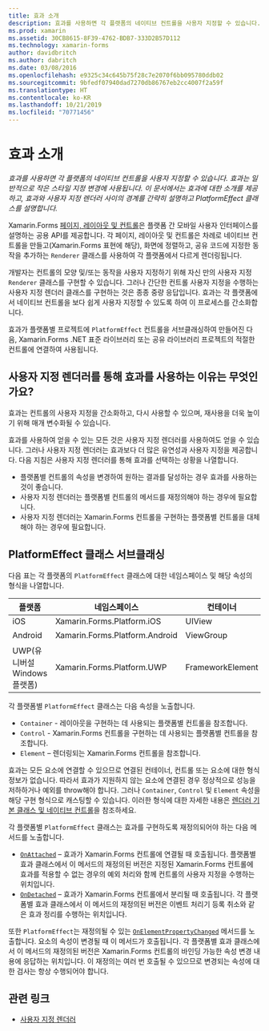 ```yaml
---
title: 효과 소개
description: 효과를 사용하면 각 플랫폼의 네이티브 컨트롤을 사용자 지정할 수 있습니다. 효과는 일반적으로 작은 스타일 지정 변경에 사용됩니다. 이 문서에서는 효과에 대한 소개를 제공하고, 효과와 사용자 지정 렌더러 사이의 경계를 간략히 설명하고 PlatformEffect 클래스를 설명합니다.
ms.prod: xamarin
ms.assetid: 30CB8615-8F39-4762-BDB7-333D2B57D112
ms.technology: xamarin-forms
author: davidbritch
ms.author: dabritch
ms.date: 03/08/2016
ms.openlocfilehash: e9325c34c645b75f28c7e2070f6bb095780ddb02
ms.sourcegitcommit: 9bfedf07940dad7270db86767eb2cc4007f2a59f
ms.translationtype: HT
ms.contentlocale: ko-KR
ms.lasthandoff: 10/21/2019
ms.locfileid: "70771456"
---
```

# <a name="introduction-to-effects"></a>효과 소개

_효과를 사용하면 각 플랫폼의 네이티브 컨트롤을 사용자 지정할 수 있습니다. 효과는 일반적으로 작은 스타일 지정 변경에 사용됩니다. 이 문서에서는 효과에 대한 소개를 제공하고, 효과와 사용자 지정 렌더러 사이의 경계를 간략히 설명하고 PlatformEffect 클래스를 설명합니다._

Xamarin.Forms [페이지, 레이아웃 및 컨트롤](~/xamarin-forms/user-interface/controls/index.md)은 플랫폼 간 모바일 사용자 인터페이스를 설명하는 공용 API를 제공합니다. 각 페이지, 레이아웃 및 컨트롤은 차례로 네이티브 컨트롤을 만들고(Xamarin.Forms 표현에 해당), 화면에 정렬하고, 공유 코드에 지정한 동작을 추가하는 `Renderer` 클래스를 사용하여 각 플랫폼에서 다르게 렌더링됩니다.

개발자는 컨트롤의 모양 및/또는 동작을 사용자 지정하기 위해 자신 만의 사용자 지정 `Renderer` 클래스를 구현할 수 있습니다. 그러나 간단한 컨트롤 사용자 지정을 수행하는 사용자 지정 렌더러 클래스를 구현하는 것은 종종 중량 응답입니다. 효과는 각 플랫폼에서 네이티브 컨트롤을 보다 쉽게 사용자 지정할 수 있도록 하여 이 프로세스를 간소화합니다.

효과가 플랫폼별 프로젝트에 `PlatformEffect` 컨트롤을 서브클래싱하여 만들어진 다음, Xamarin.Forms .NET 표준 라이브러리 또는 공유 라이브러리 프로젝트의 적절한 컨트롤에 연결하여 사용됩니다.

## <a name="why-use-an-effect-over-a-custom-renderer"></a>사용자 지정 렌더러를 통해 효과를 사용하는 이유는 무엇인가요?

효과는 컨트롤의 사용자 지정을 간소화하고, 다시 사용할 수 있으며, 재사용을 더욱 높이기 위해 매개 변수화될 수 있습니다.

효과를 사용하여 얻을 수 있는 모든 것은 사용자 지정 렌더러를 사용하여도 얻을 수 있습니다. 그러나 사용자 지정 렌더러는 효과보다 더 많은 유연성과 사용자 지정을 제공합니다. 다음 지침은 사용자 지정 렌더러를 통해 효과를 선택하는 상황을 나열합니다.

- 플랫폼별 컨트롤의 속성을 변경하여 원하는 결과를 달성하는 경우 효과를 사용하는 것이 좋습니다.
- 사용자 지정 렌더러는 플랫폼별 컨트롤의 메서드를 재정의해야 하는 경우에 필요합니다.
- 사용자 지정 렌더러는 Xamarin.Forms 컨트롤을 구현하는 플랫폼별 컨트롤을 대체해야 하는 경우에 필요합니다.

## <a name="subclassing-the-platformeffect-class"></a>PlatformEffect 클래스 서브클래싱

다음 표는 각 플랫폼의 `PlatformEffect` 클래스에 대한 네임스페이스 및 해당 속성의 형식을 나열합니다.

|플랫폼|네임스페이스|컨테이너|컨트롤|
|--- |--- |--- |--- |
|iOS|Xamarin.Forms.Platform.iOS|UIView|UIView|
|Android|Xamarin.Forms.Platform.Android|ViewGroup|보기|
|UWP(유니버설 Windows 플랫폼)|Xamarin.Forms.Platform.UWP|FrameworkElement|FrameworkElement|

각 플랫폼별 `PlatformEffect` 클래스는 다음 속성을 노출합니다.

- `Container` - 레이아웃을 구현하는 데 사용되는 플랫폼별 컨트롤을 참조합니다.
- `Control` - Xamarin.Forms 컨트롤을 구현하는 데 사용되는 플랫폼별 컨트롤을 참조합니다.
- `Element` – 렌더링되는 Xamarin.Forms 컨트롤을 참조합니다.

효과는 모든 요소에 연결할 수 있으므로 연결된 컨테이너, 컨트롤 또는 요소에 대한 형식 정보가 없습니다. 따라서 효과가 지원하지 않는 요소에 연결된 경우 정상적으로 성능을 저하하거나 예외를 throw해야 합니다. 그러나 `Container`, `Control` 및 `Element` 속성을 해당 구현 형식으로 캐스팅할 수 있습니다. 이러한 형식에 대한 자세한 내용은 [렌더러 기본 클래스 및 네이티브 컨트롤](~/xamarin-forms/app-fundamentals/custom-renderer/renderers.md)을 참조하세요.

각 플랫폼별 `PlatformEffect` 클래스는 효과를 구현하도록 재정의되어야 하는 다음 메서드를 노출합니다.

- [`OnAttached`](xref:Xamarin.Forms.Effect.OnAttached) – 효과가 Xamarin.Forms 컨트롤에 연결될 때 호출됩니다. 플랫폼별 효과 클래스에서 이 메서드의 재정의된 버전은 지정된 Xamarin.Forms 컨트롤에 효과를 적용할 수 없는 경우의 예외 처리와 함께 컨트롤의 사용자 지정을 수행하는 위치입니다.
- [`OnDetached`](xref:Xamarin.Forms.Effect.OnDetached) – 효과가 Xamarin.Forms 컨트롤에서 분리될 때 호출됩니다. 각 플랫폼별 효과 클래스에서 이 메서드의 재정의된 버전은 이벤트 처리기 등록 취소와 같은 효과 정리를 수행하는 위치입니다.

또한 `PlatformEffect`는 재정의될 수 있는 [`OnElementPropertyChanged`](xref:Xamarin.Forms.PlatformEffect`2.OnElementPropertyChanged(System.ComponentModel.PropertyChangedEventArgs)) 메서드를 노출합니다. 요소의 속성이 변경될 때 이 메서드가 호출됩니다. 각 플랫폼별 효과 클래스에서 이 메서드의 재정의된 버전은 Xamarin.Forms 컨트롤의 바인딩 가능한 속성 변경 내용에 응답하는 위치입니다. 이 재정의는 여러 번 호출될 수 있으므로 변경되는 속성에 대한 검사는 항상 수행되어야 합니다.

## <a name="related-links"></a>관련 링크

- [사용자 지정 렌더러](~/xamarin-forms/app-fundamentals/custom-renderer/index.md)
